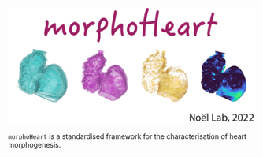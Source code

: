 ![mHlogo](https://github.com/jsanchez679/morphoHeart/blob/main/docs/logos/morphoHeart.png)

`morphoHeart` is a standardised framework for the characterisation of heart morphogenesis. 
